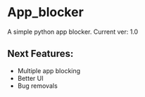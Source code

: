 # App_blocker
A simple python app blocker.
Current ver: 1.0

## Next Features:
- Multiple app blocking
- Better UI
- Bug removals
